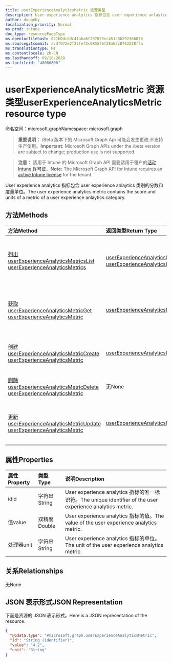 ```yaml
---
title: userExperienceAnalyticsMetric 资源类型
description: User experience analytics 指标包含 user experience anlaytics 类别的分数和度量单位。
author: dougeby
localization_priority: Normal
ms.prod: intune
doc_type: resourcePageType
ms.openlocfilehash: 021b0dcddc41aba6f297025cc451c8b292366870
ms.sourcegitcommit: acdf972e2f25fef2c6855f6f28a63c0762228ffa
ms.translationtype: MT
ms.contentlocale: zh-CN
ms.lasthandoff: 09/18/2020
ms.locfileid: "48080808"
---
```

# <a name="userexperienceanalyticsmetric-resource-type"></a><span data-ttu-id="89deb-103">userExperienceAnalyticsMetric 资源类型</span><span class="sxs-lookup"><span data-stu-id="89deb-103">userExperienceAnalyticsMetric resource type</span></span>

<span data-ttu-id="89deb-104">命名空间：microsoft.graph</span><span class="sxs-lookup"><span data-stu-id="89deb-104">Namespace: microsoft.graph</span></span>

> <span data-ttu-id="89deb-105">**重要说明：** /Beta 版本下的 Microsoft Graph Api 可能会发生更改;不支持生产使用。</span><span class="sxs-lookup"><span data-stu-id="89deb-105">**Important:** Microsoft Graph APIs under the /beta version are subject to change; production use is not supported.</span></span>

> <span data-ttu-id="89deb-106">**注意：** 适用于 Intune 的 Microsoft Graph API 需要适用于租户的[活动 Intune 许可证](https://go.microsoft.com/fwlink/?linkid=839381)。</span><span class="sxs-lookup"><span data-stu-id="89deb-106">**Note:** The Microsoft Graph API for Intune requires an [active Intune license](https://go.microsoft.com/fwlink/?linkid=839381) for the tenant.</span></span>

<span data-ttu-id="89deb-107">User experience analytics 指标包含 user experience anlaytics 类别的分数和度量单位。</span><span class="sxs-lookup"><span data-stu-id="89deb-107">The user experience analytics metric contains the score and units of a metric of a user experience anlaytics category.</span></span>

## <a name="methods"></a><span data-ttu-id="89deb-108">方法</span><span class="sxs-lookup"><span data-stu-id="89deb-108">Methods</span></span>
|<span data-ttu-id="89deb-109">方法</span><span class="sxs-lookup"><span data-stu-id="89deb-109">Method</span></span>|<span data-ttu-id="89deb-110">返回类型</span><span class="sxs-lookup"><span data-stu-id="89deb-110">Return Type</span></span>|<span data-ttu-id="89deb-111">说明</span><span class="sxs-lookup"><span data-stu-id="89deb-111">Description</span></span>|
|:---|:---|:---|
|[<span data-ttu-id="89deb-112">列出 userExperienceAnalyticsMetrics</span><span class="sxs-lookup"><span data-stu-id="89deb-112">List userExperienceAnalyticsMetrics</span></span>](../api/intune-devices-userexperienceanalyticsmetric-list.md)|<span data-ttu-id="89deb-113">[userExperienceAnalyticsMetric](../resources/intune-devices-userexperienceanalyticsmetric.md) 集合</span><span class="sxs-lookup"><span data-stu-id="89deb-113">[userExperienceAnalyticsMetric](../resources/intune-devices-userexperienceanalyticsmetric.md) collection</span></span>|<span data-ttu-id="89deb-114">列出 [userExperienceAnalyticsMetric](../resources/intune-devices-userexperienceanalyticsmetric.md) 对象的属性和关系。</span><span class="sxs-lookup"><span data-stu-id="89deb-114">List properties and relationships of the [userExperienceAnalyticsMetric](../resources/intune-devices-userexperienceanalyticsmetric.md) objects.</span></span>|
|[<span data-ttu-id="89deb-115">获取 userExperienceAnalyticsMetric</span><span class="sxs-lookup"><span data-stu-id="89deb-115">Get userExperienceAnalyticsMetric</span></span>](../api/intune-devices-userexperienceanalyticsmetric-get.md)|[<span data-ttu-id="89deb-116">userExperienceAnalyticsMetric</span><span class="sxs-lookup"><span data-stu-id="89deb-116">userExperienceAnalyticsMetric</span></span>](../resources/intune-devices-userexperienceanalyticsmetric.md)|<span data-ttu-id="89deb-117">读取 [userExperienceAnalyticsMetric](../resources/intune-devices-userexperienceanalyticsmetric.md) 对象的属性和关系。</span><span class="sxs-lookup"><span data-stu-id="89deb-117">Read properties and relationships of the [userExperienceAnalyticsMetric](../resources/intune-devices-userexperienceanalyticsmetric.md) object.</span></span>|
|[<span data-ttu-id="89deb-118">创建 userExperienceAnalyticsMetric</span><span class="sxs-lookup"><span data-stu-id="89deb-118">Create userExperienceAnalyticsMetric</span></span>](../api/intune-devices-userexperienceanalyticsmetric-create.md)|[<span data-ttu-id="89deb-119">userExperienceAnalyticsMetric</span><span class="sxs-lookup"><span data-stu-id="89deb-119">userExperienceAnalyticsMetric</span></span>](../resources/intune-devices-userexperienceanalyticsmetric.md)|<span data-ttu-id="89deb-120">创建新的 [userExperienceAnalyticsMetric](../resources/intune-devices-userexperienceanalyticsmetric.md) 对象。</span><span class="sxs-lookup"><span data-stu-id="89deb-120">Create a new [userExperienceAnalyticsMetric](../resources/intune-devices-userexperienceanalyticsmetric.md) object.</span></span>|
|[<span data-ttu-id="89deb-121">删除 userExperienceAnalyticsMetric</span><span class="sxs-lookup"><span data-stu-id="89deb-121">Delete userExperienceAnalyticsMetric</span></span>](../api/intune-devices-userexperienceanalyticsmetric-delete.md)|<span data-ttu-id="89deb-122">无</span><span class="sxs-lookup"><span data-stu-id="89deb-122">None</span></span>|<span data-ttu-id="89deb-123">删除 [userExperienceAnalyticsMetric](../resources/intune-devices-userexperienceanalyticsmetric.md)。</span><span class="sxs-lookup"><span data-stu-id="89deb-123">Deletes a [userExperienceAnalyticsMetric](../resources/intune-devices-userexperienceanalyticsmetric.md).</span></span>|
|[<span data-ttu-id="89deb-124">更新 userExperienceAnalyticsMetric</span><span class="sxs-lookup"><span data-stu-id="89deb-124">Update userExperienceAnalyticsMetric</span></span>](../api/intune-devices-userexperienceanalyticsmetric-update.md)|[<span data-ttu-id="89deb-125">userExperienceAnalyticsMetric</span><span class="sxs-lookup"><span data-stu-id="89deb-125">userExperienceAnalyticsMetric</span></span>](../resources/intune-devices-userexperienceanalyticsmetric.md)|<span data-ttu-id="89deb-126">更新 [userExperienceAnalyticsMetric](../resources/intune-devices-userexperienceanalyticsmetric.md) 对象的属性。</span><span class="sxs-lookup"><span data-stu-id="89deb-126">Update the properties of a [userExperienceAnalyticsMetric](../resources/intune-devices-userexperienceanalyticsmetric.md) object.</span></span>|

## <a name="properties"></a><span data-ttu-id="89deb-127">属性</span><span class="sxs-lookup"><span data-stu-id="89deb-127">Properties</span></span>
|<span data-ttu-id="89deb-128">属性</span><span class="sxs-lookup"><span data-stu-id="89deb-128">Property</span></span>|<span data-ttu-id="89deb-129">类型</span><span class="sxs-lookup"><span data-stu-id="89deb-129">Type</span></span>|<span data-ttu-id="89deb-130">说明</span><span class="sxs-lookup"><span data-stu-id="89deb-130">Description</span></span>|
|:---|:---|:---|
|<span data-ttu-id="89deb-131">id</span><span class="sxs-lookup"><span data-stu-id="89deb-131">id</span></span>|<span data-ttu-id="89deb-132">字符串</span><span class="sxs-lookup"><span data-stu-id="89deb-132">String</span></span>|<span data-ttu-id="89deb-133">User experience analytics 指标的唯一标识符。</span><span class="sxs-lookup"><span data-stu-id="89deb-133">The unique identifier of the user experience analytics metric.</span></span>|
|<span data-ttu-id="89deb-134">值</span><span class="sxs-lookup"><span data-stu-id="89deb-134">value</span></span>|<span data-ttu-id="89deb-135">双精度</span><span class="sxs-lookup"><span data-stu-id="89deb-135">Double</span></span>|<span data-ttu-id="89deb-136">User experience analytics 指标的值。</span><span class="sxs-lookup"><span data-stu-id="89deb-136">The value of the user experience analytics metric.</span></span>|
|<span data-ttu-id="89deb-137">处理器</span><span class="sxs-lookup"><span data-stu-id="89deb-137">unit</span></span>|<span data-ttu-id="89deb-138">字符串</span><span class="sxs-lookup"><span data-stu-id="89deb-138">String</span></span>|<span data-ttu-id="89deb-139">User experience analytics 指标的单位。</span><span class="sxs-lookup"><span data-stu-id="89deb-139">The unit of the user experience analytics metric.</span></span>|

## <a name="relationships"></a><span data-ttu-id="89deb-140">关系</span><span class="sxs-lookup"><span data-stu-id="89deb-140">Relationships</span></span>
<span data-ttu-id="89deb-141">无</span><span class="sxs-lookup"><span data-stu-id="89deb-141">None</span></span>

## <a name="json-representation"></a><span data-ttu-id="89deb-142">JSON 表示形式</span><span class="sxs-lookup"><span data-stu-id="89deb-142">JSON Representation</span></span>
<span data-ttu-id="89deb-143">下面是资源的 JSON 表示形式。</span><span class="sxs-lookup"><span data-stu-id="89deb-143">Here is a JSON representation of the resource.</span></span>
<!-- {
  "blockType": "resource",
  "keyProperty": "id",
  "@odata.type": "microsoft.graph.userExperienceAnalyticsMetric"
}
-->
``` json
{
  "@odata.type": "#microsoft.graph.userExperienceAnalyticsMetric",
  "id": "String (identifier)",
  "value": "4.2",
  "unit": "String"
}
```






